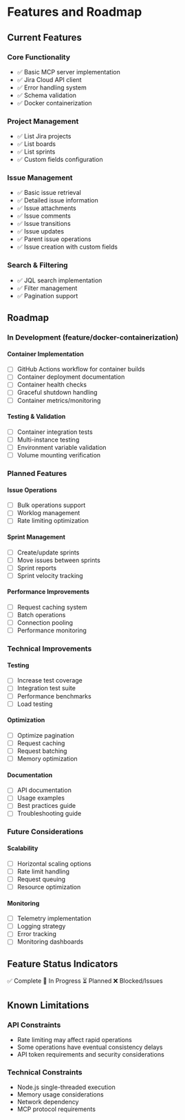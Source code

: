 # Features and Roadmap

## Current Features

### Core Functionality
- ✅ Basic MCP server implementation
- ✅ Jira Cloud API client
- ✅ Error handling system
- ✅ Schema validation
- ✅ Docker containerization

### Project Management
- ✅ List Jira projects
- ✅ List boards
- ✅ List sprints
- ✅ Custom fields configuration

### Issue Management
- ✅ Basic issue retrieval
- ✅ Detailed issue information
- ✅ Issue attachments
- ✅ Issue comments
- ✅ Issue transitions
- ✅ Issue updates
- ✅ Parent issue operations
- ✅ Issue creation with custom fields

### Search & Filtering
- ✅ JQL search implementation
- ✅ Filter management
- ✅ Pagination support

## Roadmap

### In Development (feature/docker-containerization)

#### Container Implementation
- [ ] GitHub Actions workflow for container builds
- [ ] Container deployment documentation
- [ ] Container health checks
- [ ] Graceful shutdown handling
- [ ] Container metrics/monitoring

#### Testing & Validation
- [ ] Container integration tests
- [ ] Multi-instance testing
- [ ] Environment variable validation
- [ ] Volume mounting verification

### Planned Features

#### Issue Operations
- [ ] Bulk operations support
- [ ] Worklog management
- [ ] Rate limiting optimization

#### Sprint Management
- [ ] Create/update sprints
- [ ] Move issues between sprints
- [ ] Sprint reports
- [ ] Sprint velocity tracking

#### Performance Improvements
- [ ] Request caching system
- [ ] Batch operations
- [ ] Connection pooling
- [ ] Performance monitoring

### Technical Improvements

#### Testing
- [ ] Increase test coverage
- [ ] Integration test suite
- [ ] Performance benchmarks
- [ ] Load testing

#### Optimization
- [ ] Optimize pagination
- [ ] Request caching
- [ ] Request batching
- [ ] Memory optimization

#### Documentation
- [ ] API documentation
- [ ] Usage examples
- [ ] Best practices guide
- [ ] Troubleshooting guide

### Future Considerations

#### Scalability
- [ ] Horizontal scaling options
- [ ] Rate limit handling
- [ ] Request queuing
- [ ] Resource optimization

#### Monitoring
- [ ] Telemetry implementation
- [ ] Logging strategy
- [ ] Error tracking
- [ ] Monitoring dashboards

## Feature Status Indicators
✅ Complete
🔄 In Progress
⏳ Planned
❌ Blocked/Issues

## Known Limitations

### API Constraints
- Rate limiting may affect rapid operations
- Some operations have eventual consistency delays
- API token requirements and security considerations

### Technical Constraints
- Node.js single-threaded execution
- Memory usage considerations
- Network dependency
- MCP protocol requirements
